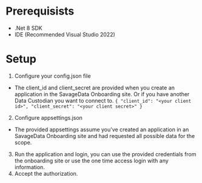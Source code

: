 ﻿# Prerequisists 
- .Net 8 SDK
- IDE (Recommended Visual Studio 2022)

# Setup
1. Configure your config.json file
- The client_id and client_secret are provided when you create an application in the SavageData Onboarding site. Or if you have another Data Custodian you want to connect to.
`{
  "client_id": "<your client id>",
  "client_secret": "<your client secret>"
}`
2. Configure appsettings.json
- The provided appsettings assume you've created an application in an SavageData Onboarding site and had requested all possible data for the scope.
3. Run the application and login, you can use the provided credentials from the onboarding site or use the one time access login with any information.
4. Accept the authorization. 

